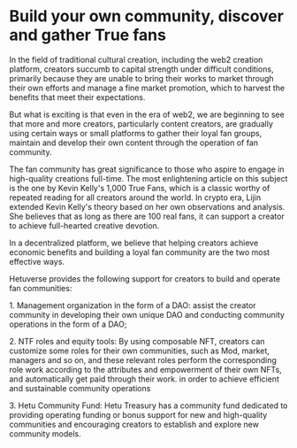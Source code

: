 # Build your own community, discover and gather True fans

In the field of traditional cultural creation, including the web2 creation platform, creators succumb to capital strength under difficult conditions, primarily because they are unable to bring their works to market through their own efforts and manage a fine market promotion, which to harvest the benefits that meet their expectations.

But what is exciting is that even in the era of web2, we are beginning to see that more and more creators, particularly content creators, are gradually using certain ways or small platforms to gather their loyal fan groups, maintain and develop their own content through the operation of fan community.

The fan community has great significance to those who aspire to engage in high-quality creations full-time. The most enlightening article on this subject is the one by Kevin Kelly's 1,000 True Fans, which is a classic worthy of repeated reading for all creators around the world. In crypto era, Lijin extended Kevin Kelly's theory based on her own observations and analysis. She believes that as long as there are 100 real fans, it can support a creator to achieve full-hearted creative devotion.

In a decentralized platform, we believe that helping creators achieve economic benefits and building a loyal fan community are the two most effective ways.

Hetuverse provides the following support for creators to build and operate fan communities:

1\. Management organization in the form of a DAO: assist the creator community in developing their own unique DAO and conducting community operations in the form of a DAO;

2\. NTF roles and equity tools: By using composable NFT, creators can customize some roles for their own communities, such as Mod, market, managers and so on, and these relevant roles perform the corresponding role work according to the attributes and empowerment of their own NFTs, and automatically get paid through their work. in order to achieve efficient and sustainable community operations

3\. Hetu Community Fund: Hetu Treasury has a community fund dedicated to providing operating funding or bonus support for new and high-quality communities and encouraging creators to establish and explore new community models.
